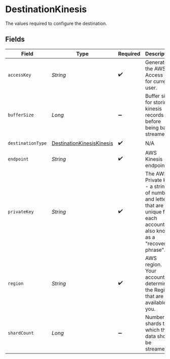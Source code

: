 # DestinationKinesis

The values required to configure the destination.


## Fields

| Field                                                                                                                      | Type                                                                                                                       | Required                                                                                                                   | Description                                                                                                                | Example                                                                                                                    |
| -------------------------------------------------------------------------------------------------------------------------- | -------------------------------------------------------------------------------------------------------------------------- | -------------------------------------------------------------------------------------------------------------------------- | -------------------------------------------------------------------------------------------------------------------------- | -------------------------------------------------------------------------------------------------------------------------- |
| `accessKey`                                                                                                                | *String*                                                                                                                   | :heavy_check_mark:                                                                                                         | Generate the AWS Access Key for current user.                                                                              |                                                                                                                            |
| `bufferSize`                                                                                                               | *Long*                                                                                                                     | :heavy_minus_sign:                                                                                                         | Buffer size for storing kinesis records before being batch streamed.                                                       |                                                                                                                            |
| `destinationType`                                                                                                          | [DestinationKinesisKinesis](../../models/shared/DestinationKinesisKinesis.md)                                              | :heavy_check_mark:                                                                                                         | N/A                                                                                                                        |                                                                                                                            |
| `endpoint`                                                                                                                 | *String*                                                                                                                   | :heavy_check_mark:                                                                                                         | AWS Kinesis endpoint.                                                                                                      | kinesis.us‑west‑1.amazonaws.com                                                                                            |
| `privateKey`                                                                                                               | *String*                                                                                                                   | :heavy_check_mark:                                                                                                         | The AWS Private Key - a string of numbers and letters that are unique for each account, also known as a "recovery phrase". |                                                                                                                            |
| `region`                                                                                                                   | *String*                                                                                                                   | :heavy_check_mark:                                                                                                         | AWS region. Your account determines the Regions that are available to you.                                                 | us‑west‑1                                                                                                                  |
| `shardCount`                                                                                                               | *Long*                                                                                                                     | :heavy_minus_sign:                                                                                                         | Number of shards to which the data should be streamed.                                                                     |                                                                                                                            |